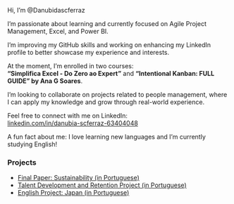 Hi, I’m @Danubidascferraz

I’m passionate about learning and currently focused on Agile Project Management, Excel, and Power BI.

I’m improving my GitHub skills and working on enhancing my LinkedIn profile to better showcase my experience and interests.

At the moment, I’m enrolled in two courses:  
**“Simplifica Excel - Do Zero ao Expert”** and **“Intentional Kanban: FULL GUIDE” by Ana G Soares**.

I’m looking to collaborate on projects related to people management, where I can apply my knowledge and grow through real-world experience.

Feel free to connect with me on LinkedIn:  
[linkedin.com/in/danubia-scferraz-63404048](https://www.linkedin.com/in/danubia-scferraz-63404048)

A fun fact about me: I love learning new languages and I’m currently studying English!

### Projects  
- [Final Paper: Sustainability (in Portuguese)](https://www.youtube.com/watch?v=wZsGMHcTdJI)  
- [Talent Development and Retention Project (in Portuguese)](https://www.youtube.com/watch?v=FbL_JPr-OWg)  
- [English Project: Japan (in Portuguese)](https://www.youtube.com/watch?v=M6wh_oiLQmM)

<!---
Danubidascferraz/Danubidascferraz is a ✨ special ✨ repository because its `README.md` (this file) appears on your GitHub profile.
You can click the Preview link to take a look at your changes.
--->
